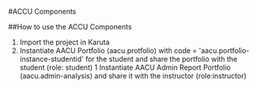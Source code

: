 #ACCU Components


##How to use the ACCU Components

1. Import the project in Karuta
1. Instantiate AACU Portfolio (aacu.protfolio) with code = 'aacu.portfolio-instance-studentid' for the student and share the portfolio with the student (role: student)
1  Instantiate AACU Admin Report Portfolio (aacu.admin-analysis) and share it with the instructor (role:instructor)
